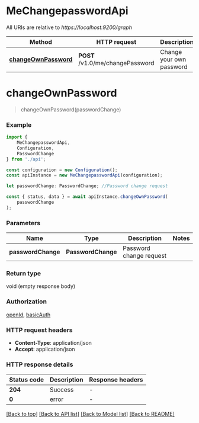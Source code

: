 # MeChangepasswordApi

All URIs are relative to *https://localhost:9200/graph*

|Method | HTTP request | Description|
|------------- | ------------- | -------------|
|[**changeOwnPassword**](#changeownpassword) | **POST** /v1.0/me/changePassword | Change your own password|

# **changeOwnPassword**
> changeOwnPassword(passwordChange)


### Example

```typescript
import {
    MeChangepasswordApi,
    Configuration,
    PasswordChange
} from './api';

const configuration = new Configuration();
const apiInstance = new MeChangepasswordApi(configuration);

let passwordChange: PasswordChange; //Password change request

const { status, data } = await apiInstance.changeOwnPassword(
    passwordChange
);
```

### Parameters

|Name | Type | Description  | Notes|
|------------- | ------------- | ------------- | -------------|
| **passwordChange** | **PasswordChange**| Password change request | |


### Return type

void (empty response body)

### Authorization

[openId](../README.md#openId), [basicAuth](../README.md#basicAuth)

### HTTP request headers

 - **Content-Type**: application/json
 - **Accept**: application/json


### HTTP response details
| Status code | Description | Response headers |
|-------------|-------------|------------------|
|**204** | Success |  -  |
|**0** | error |  -  |

[[Back to top]](#) [[Back to API list]](../README.md#documentation-for-api-endpoints) [[Back to Model list]](../README.md#documentation-for-models) [[Back to README]](../README.md)

